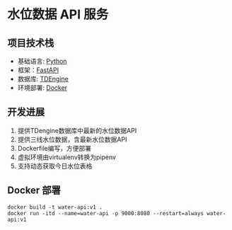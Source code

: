 # 水位数据 API 服务

## 项目技术栈
- 基础语言: [Python](https://www.python.org/)
- 框架：[FastAPI](https://fastapi.tiangolo.com/zh/)
- 数据库: [TDEngine](https://docs.taosdata.com/)
- 环境部署: [Docker](https://www.docker.com/)


## 开发进展
1. 提供TDengine数据库中最新的水位数据API
2. 提供三线水位数据，含最新水位数据API
3. Dockerfile编写，方便部署
4. 虚拟环境由virtualenv转换为pipenv
5. 支持动态获取今日水位表格


## Docker 部署
```shell
docker build -t water-api:v1 .
docker run -itd --name=water-api -p 9000:8080 --restart=always water-api:v1
```
